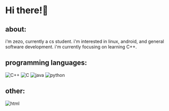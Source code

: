 # Hi there!👋

## about:
i'm zezo, currently a cs student.
i'm interested in linux, android, and general software development.
i'm currently focusing on learning C++.

## programming languages:
![C++](https://img.shields.io/badge/C++-black?logo=cplusplus)
![C](https://img.shields.io/badge/C-black?logo=c)
![java](https://img.shields.io/badge/java-black?logo=openjdk)
![python](https://img.shields.io/badge/Python-black?logo=python)

## other:
![html](https://img.shields.io/badge/html-black?logo=html5)


<!---
Z3Z07/Z3Z07 is a ✨ special ✨ repository because its `README.md` (this file) appears on your GitHub profile.
You can click the Preview link to take a look at your changes.
- 👋 Hi, I’m @Z3Z07
- 👀 I’m interested in ...
- 🌱 I’m currently learning ...
- 💞️ I’m looking to collaborate on ...
- 📫 How to reach me ...


--->
